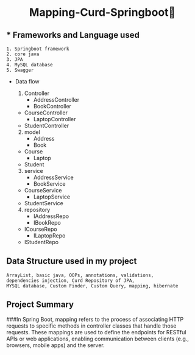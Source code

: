 
# <p style="text-align: center;"> Mapping-Curd-Springboot👋</p>

## * Frameworks and Language used


    1. Springboot framework
    2. core java
    3. JPA
    4. MySQL database
    5. Swagger


*  Data flow 

    1. Controller
        * AddressController
        * BookController
	* CourseController
        * LaptopController
	* StudentController


    2. model
        * Address
        * Book
	* Course
        * Laptop
	* Student
 
    3. service
        * AddressService
        * BookService
	* CourseService
        * LaptopService
	* StudentService


    4. repository
        * IAddressRepo
        * IBookRepo
	* ICourseRepo
        * ILaptopRepo
	* IStudentRepo


   


## Data Structure used in my project


    ArrayList, basic java, OOPs, annotations, validations, 
    dependencies injection, Curd Repository of JPA,
    MYSQL database, Custom Finder, Custom Query, mapping, hibernate 




## Project Summary
###In Spring Boot, mapping refers to the process of associating HTTP requests to specific methods in controller classes that handle those requests. These mappings are used to define the endpoints for RESTful APIs or web applications, enabling communication between clients (e.g., browsers, mobile apps) and the server.
